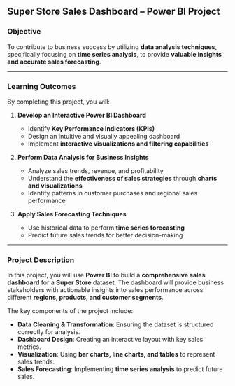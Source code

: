 ## **Super Store Sales Dashboard – Power BI Project**

### **Objective**
To contribute to business success by utilizing **data analysis techniques**, specifically focusing on **time series analysis**, to provide **valuable insights and accurate sales forecasting**.

---

### **Learning Outcomes**
By completing this project, you will:
1. **Develop an Interactive Power BI Dashboard**  
   - Identify **Key Performance Indicators (KPIs)**  
   - Design an intuitive and visually appealing dashboard  
   - Implement **interactive visualizations and filtering capabilities**  

2. **Perform Data Analysis for Business Insights**  
   - Analyze sales trends, revenue, and profitability  
   - Understand the **effectiveness of sales strategies** through **charts and visualizations**  
   - Identify patterns in customer purchases and regional sales performance  

3. **Apply Sales Forecasting Techniques**  
   - Use historical data to perform **time series forecasting**  
   - Predict future sales trends for better decision-making  

---

### **Project Description**
In this project, you will use **Power BI** to build a **comprehensive sales dashboard** for a **Super Store** dataset. The dashboard will provide business stakeholders with actionable insights into sales performance across different **regions, products, and customer segments**.  

The key components of the project include:
- **Data Cleaning & Transformation**: Ensuring the dataset is structured correctly for analysis.  
- **Dashboard Design**: Creating an interactive layout with key sales metrics.  
- **Visualization**: Using **bar charts, line charts, and tables** to represent sales trends.  
- **Sales Forecasting**: Implementing **time series analysis** to predict future sales.  
